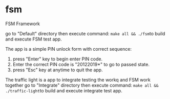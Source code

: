 # fsm
FSM Framework

go to "Default" directory then execute command: ```make all && ./fsm```to build and execute FSM test app.

The app is a simple PIN unlock form with correct sequence:
1. press "Enter" key to begin enter PIN code.
2. Enter the correct PIN code is "20122019*" to go to passed state.
3. press "Esc" key at anytime to quit the app.

The traffic light is a app to integrate testing the workq and FSM work together
go to "Integrate" directory then execute command: ```make all && ./traffic-light```to build and execute integrate test app.